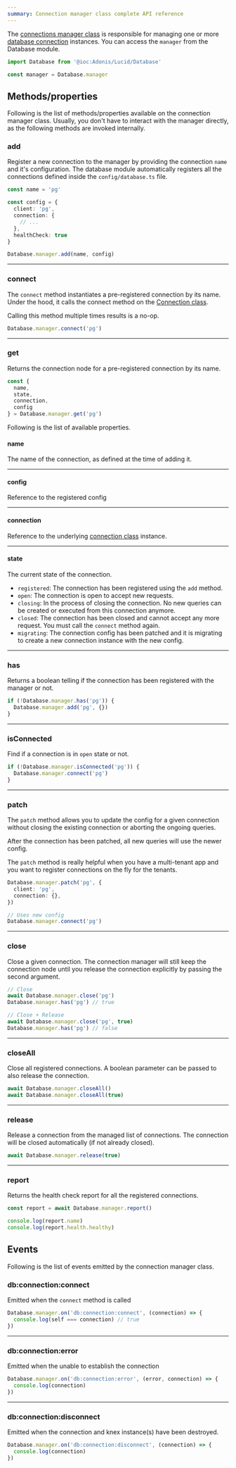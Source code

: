```yaml
---
summary: Connection manager class complete API reference
---
```


The [connections manager class](https://github.com/adonisjs/lucid/blob/efed38908680cca3b288d9b2a123586fab155b1d/src/Connection/Manager.ts#L32) is responsible for managing one or more [database connection](./connection.md) instances. You can access the `manager` from the Database module.

```ts
import Database from '@ioc:Adonis/Lucid/Database'

const manager = Database.manager
```

## Methods/properties
Following is the list of methods/properties available on the connection manager class. Usually, you don't have to interact with the manager directly, as the following methods are invoked internally.

### add
Register a new connection to the manager by providing the connection `name` and it's configuration. The database module automatically registers all the connections defined inside the `config/database.ts` file.

```ts
const name = 'pg'

const config = {
  client: 'pg',
  connection: {
    // ...
  },
  healthCheck: true
}

Database.manager.add(name, config)
```

---

### connect
The `connect` method instantiates a pre-registered connection by its name. Under the hood, it calls the connect method on the [Connection class](https://github.com/adonisjs/lucid/blob/efed38908680cca3b288d9b2a123586fab155b1d/src/Connection/Manager.ts#L126).

Calling this method multiple times results is a no-op.

```ts
Database.manager.connect('pg')
```

---

### get
Returns the connection node for a pre-registered connection by its name.

```ts
const {
  name,
  state,
  connection,
  config
} = Database.manager.get('pg')
```

Following is the list of available properties.

#### name
The name of the connection, as defined at the time of adding it.

---

#### config
Reference to the registered config

---

#### connection
Reference to the underlying [connection class](./connection.md) instance. 

---

#### state
The current state of the connection.

- `registered`: The connection has been registered using the `add` method.
- `open`: The connection is open to accept new requests.
- `closing`: In the process of closing the connection. No new queries can be created or executed from this connection anymore.
- `closed`: The connection has been closed and cannot accept any more request. You must call the `connect` method again.
- `migrating`: The connection config has been patched and it is migrating to create a new connection instance with the new config.

---

### has
Returns a boolean telling if the connection has been registered with the manager or not.

```ts
if (!Database.manager.has('pg')) {
  Database.manager.add('pg', {})
}
```

---

### isConnected
Find if a connection is in `open` state or not.

```ts
if (!Database.manager.isConnected('pg')) {
  Database.manager.connect('pg')
}
```

---

### patch
The `patch` method allows you to update the config for a given connection without closing the existing connection or aborting the ongoing queries.

After the connection has been patched, all new queries will use the newer config.

The `patch` method is really helpful when you have a multi-tenant app and you want to register connections on the fly for the tenants.

```ts
Database.manager.patch('pg', {
  client: 'pg',
  connection: {},
})

// Uses new config
Database.manager.connect('pg')
```

---

### close
Close a given connection. The connection manager will still keep the connection node until you release the connection explicitly by passing the second argument.

```ts
// Close
await Database.manager.close('pg')
Database.manager.has('pg') // true
```

```ts
// Close + Release
await Database.manager.close('pg', true)
Database.manager.has('pg') // false
```

---

### closeAll
Close all registered connections. A boolean parameter can be passed to also release the connection.

```ts
await Database.manager.closeAll()
await Database.manager.closeAll(true)
```

---

### release
Release a connection from the managed list of connections. The connection will be closed automatically (if not already closed).

```ts
await Database.manager.release(true)
```

---

### report
Returns the health check report for all the registered connections.

```ts
const report = await Database.manager.report()

console.log(report.name)
console.log(report.health.healthy)
```

## Events
Following is the list of events emitted by the connection manager class. 

### db\:connection\:connect
Emitted when the `connect` method is called

```ts
Database.manager.on('db:connection:connect', (connection) => {
  console.log(self === connection) // true
})
```

---

### db\:connection\:error
Emitted when the unable to establish the connection

```ts
Database.manager.on('db:connection:error', (error, connection) => {
  console.log(connection)
})
```

---

### db\:connection\:disconnect
Emitted when the connection and knex instance(s) have been destroyed.

```ts
Database.manager.on('db:connection:disconnect', (connection) => {
  console.log(connection)
})
```
